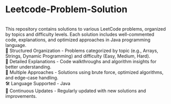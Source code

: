 # Leetcode-Problem-Solution
<br>
This repository contains solutions to various LeetCode problems, organized by topics and difficulty levels. Each solution includes well-commented code, explanations, and optimized approaches in Java programming language.
<br>
📂 Structured Organization - Problems categorized by topic (e.g., Arrays, Strings, Dynamic Programming) and difficulty (Easy, Medium, Hard).
<br>
📝 Detailed Explanations - Code walkthroughs and algorithm insights for better understanding.
<br>
🚀 Multiple Approaches - Solutions using brute force, optimized algorithms, and edge-case handling.
<br>
🛠️ Language Supported - Java
<br>
🔄 Continuous Updates - Regularly updated with new solutions and improvements.
